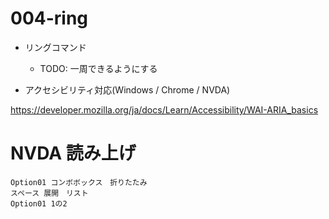 # 004-ring

- リングコマンド

  - TODO: 一周できるようにする

- アクセシビリティ対応(Windows / Chrome / NVDA)

https://developer.mozilla.org/ja/docs/Learn/Accessibility/WAI-ARIA_basics

# NVDA 読み上げ

```
Option01 コンボボックス　折りたたみ
スペース 展開　リスト
Option01 1の2
```

